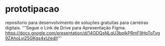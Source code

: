 # prototipacao
repositorio para desenvolvimento de soluções gratuitas para carreiras digitais.
'''Segue o Link de Drive para Apresentação Figma. https://docs.google.com/presentation/d/14ODQsNLqU3bplkPRmF9HpToTvg9ZAhoLyj25GKgs4xU/edit'''
